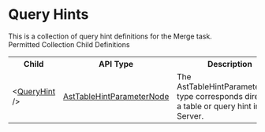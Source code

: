 # Query Hints

<div class="LanguageSummary"><div class ="SummaryItem">This is a collection of query hint definitions for the Merge task.</div></div><div class="SchemaBindingGroup"><div class="SchemaBindingGroupHeader">Permitted Collection Child Definitions</div><table id="SchemaBindingList" class="SchemaBindingList"><tbody><tr><th class="SchemaBindingNameColumnHeader">Child</th><th class="SchemaBindingTypeColumnHeader">API Type</th><th class="SchemaBindingSummaryColumnHeader">Description</th></tr><tr class="cd0"><td class="SchemaBindingName"><span class="punc">&lt;</span><a href=Varigence.Languages.Biml.Task.AstTableHintParameterNode.html">QueryHint</a><span class="punc"> /&gt;</span></td><td class="SchemaBindingType"><a href="../api-reference/Varigence.Languages.Biml.Task.AstTableHintParameterNode.html">AstTableHintParameterNode</a></td><td class="SchemaBindingSummary">The AstTableHintParameterNode type corresponds directly to a table or query hint in SQL Server.</td></tr></tbody></table></div>